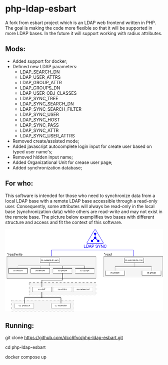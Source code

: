# php-ldap-esbart

A fork from esbart project which is an LDAP web frontend written in PHP. The goal is making the code more flexible so that it will be supported in more LDAP bases. In the future it will support working with radius attributes.

## Mods:

* Added support for docker;
* Defined new LDAP parameters:
  * LDAP_SEARCH_DN
  * LDAP_USER_ATTRS
  * LDAP_GROUP_ATTR
  * LDAP_GROUPS_DN
  * LDAP_USER_OBJ_CLASSES
  * LDAP_SYNC_TREE
  * LDAP_SYNC_SEARCH_DN
  * LDAP_SYNC_SEARCH_FILTER
  * LDAP_SYNC_USER
  * LDAP_SYNC_HOST
  * LDAP_SYNC_PASS
  * LDAP_SYNC_ATTR
  * LDAP_SYNC_USER_ATTRS
* Removed create/assisted mode;
* Added javascript autocomplete login input for create user based on typed user name's;
* Removed hidden input name;
* Added Organizational Unit for crease user page;
* Added synchronization database;

## For who:

This software is intended for those who need to synchronize data from a local LDAP base with a remote LDAP base accessible through a read-only user. Consequently, some attributes will always be read-only in the local base (synchronization data) while others are read-write and may not exist in the remote base. The picture below exemplifies two bases with different structure and access and fit the context of this software.

<p align="center">
  <img src="img/two-ldap.png" alt="Different LDAP approaches">
</p>

## Running:

git clone https://github.com/dcc6fvo/php-ldap-esbart.git

cd php-ldap-esbart

docker compose up



